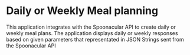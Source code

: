 # Daily or Weekly Meal planning

This application integrates with the Spoonacular API to create daily or weekly meal plans. 
The application displays daily or weekly responses based on given parameters that representated 
in JSON Strings sent from the Spoonacular API
